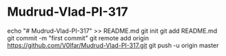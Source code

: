 # Mudrud-Vlad-PI-317
echo "# Mudrud-Vlad-PI-317" >> README.md
git init
git add README.md
git commit -m "first commit"
git remote add origin https://github.com/V0lfar/Mudrud-Vlad-PI-317.git
git push -u origin master
